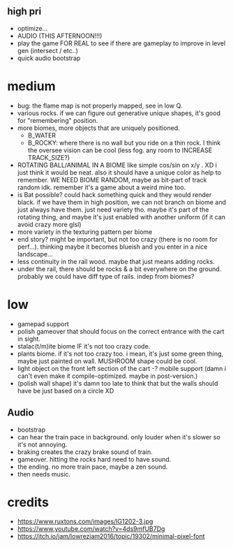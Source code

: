 ## high pri

- optimize...
- AUDIO (THIS AFTERNOON!!!)
- play the game FOR REAL to see if there are gameplay to improve in level gen (intersect / etc..)
- quick audio bootstrap

# medium

- bug: the flame map is not properly mapped, see in low Q.
- various rocks. if we can figure out generative unique shapes, it's good for "remembering" position.
- more biomes, more objects that are uniquely positioned.
  - B_WATER
  - B_ROCKY: where there is no wall but you ride on a thin rock. I think the oversee vision can be cool (less fog. any room to INCREASE TRACK_SIZE?)
- ROTATING BALL/ANIMAL IN A BIOME like simple cos/sin on x/y . XD i just think it would be neat. also it should have a unique color as help to remember. WE NEED BIOME RANDOM, maybe as bit-part of track random idk. remember it's a game about a weird mine too.
- is Bat possible? could hack something quick and they would render black. if we have them in high position, we can not branch on biome and just always have them. just need variety tho. maybe it's part of the rotating thing, and maybe it's just enabled with another uniform (if it can avoid crazy more glsl)
- more variety in the texturing pattern per biome
- end story? might be important, but not too crazy (there is no room for perf...). thinking maybe it becomes blueish and you enter in a nice landscape...
- less continuity in the rail wood. maybe that just means adding rocks.
- under the rail, there should be rocks & a bit everywhere on the ground. probably we could have diff type of rails. indep from biomes?

# low

- gamepad support
- polish gameover that should focus on the correct entrance with the cart in sight.
- stalac(t/m)ite biome IF it's not too crazy code.
- plants biome. if it's not too crazy too. i mean, it's just some green thing, maybe just painted on wall. MUSHROOM shape could be cool.
- light object on the front left section of the cart
-? mobile support (damn i can't even make it compile-optimized. maybe in post-version.)
- (polish wall shape) it's damn too late to think that but the walls should have be just based on a circle XD


## Audio

- bootstrap
- can hear the train pace in background. only louder when it's slower so it's not annoying.
- braking creates the crazy brake sound of train.
- gameover. hitting the rocks hard need to have sound.
- the ending. no more train pace, maybe a zen sound.
- then needs music.

# credits

- https://www.ruxtons.com/images/IG1202-3.jpg
- https://www.youtube.com/watch?v=4ds9mfUB7Dg
- https://itch.io/jam/lowrezjam2016/topic/19302/minimal-pixel-font
